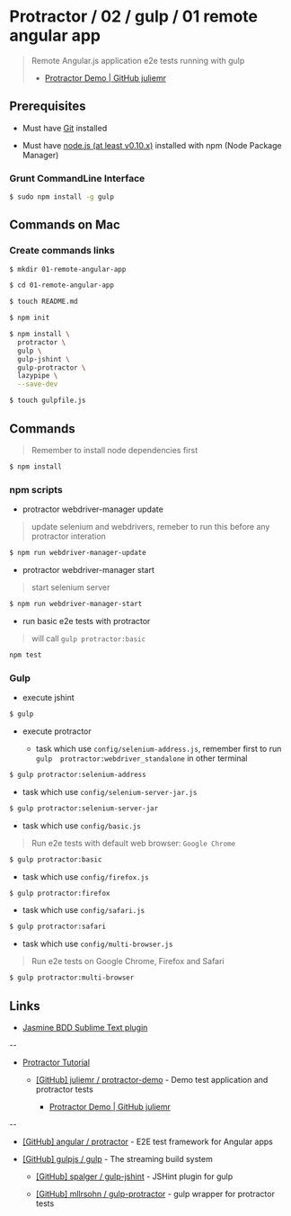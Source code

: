 # Protractor / 02 / gulp / 01 remote angular app

> Remote Angular.js application e2e tests running with gulp
>
> * [Protractor Demo | GitHub juliemr](https://juliemr.github.io/protractor-demo/)
>


## Prerequisites

* Must have [Git](http://git-scm.com/) installed

* Must have [node.js (at least v0.10.x)](http://nodejs.org/) installed with npm (Node Package Manager)

### Grunt CommandLine Interface

```bash
$ sudo npm install -g gulp
```

## Commands on Mac

### Create commands links

```bash
$ mkdir 01-remote-angular-app

$ cd 01-remote-angular-app

$ touch README.md

$ npm init

$ npm install \
  protractor \
  gulp \
  gulp-jshint \
  gulp-protractor \
  lazypipe \
  --save-dev

$ touch gulpfile.js
```

## Commands

> Remember to install node dependencies first

```bash
$ npm install
```

### npm scripts

* protractor webdriver-manager update

> update selenium and webdrivers, remeber to run this before any protractor interation

```bash
$ npm run webdriver-manager-update
```

* protractor webdriver-manager start

> start selenium server

```bash
$ npm run webdriver-manager-start
```

* run basic e2e tests with protractor

> will call `gulp protractor:basic`

```bash
npm test
```

### Gulp

* execute jshint

```bash
$ gulp
```

* execute protractor

  * task which use `config/selenium-address.js`, remember first to run `gulp  protractor:webdriver_standalone` in other terminal

```bash
$ gulp protractor:selenium-address
```

  * task which use `config/selenium-server-jar.js`

```bash
$ gulp protractor:selenium-server-jar
```

  * task which use `config/basic.js`

> Run e2e tests with default web browser: `Google Chrome`

```bash
$ gulp protractor:basic
```

  * task which use `config/firefox.js`

```bash
$ gulp protractor:firefox
```

  * task which use `config/safari.js`

```bash
$ gulp protractor:safari
```

  * task which use `config/multi-browser.js`

> Run e2e tests on Google Chrome, Firefox and Safari

```bash
$ gulp protractor:multi-browser
```


## Links

* [Jasmine BDD Sublime Text plugin](https://sublime.wbond.net/packages/Jasmine%20BDD)

--

* [Protractor Tutorial](https://angular.github.io/protractor/#/tutorial)

  * [[GitHub] juliemr / protractor-demo](https://github.com/juliemr/protractor-demo) - Demo test application and protractor tests

    * [Protractor Demo | GitHub juliemr](https://juliemr.github.io/protractor-demo/)

--

* [[GitHub] angular / protractor](https://github.com/angular/protractor) - E2E test framework for Angular apps

* [[GitHub] gulpjs / gulp](https://github.com/gulpjs/gulp) - The streaming build system

  * [[GitHub] spalger / gulp-jshint](https://github.com/spalger/gulp-jshint) - JSHint plugin for gulp

  * [[GitHub] mllrsohn / gulp-protractor](https://github.com/mllrsohn/gulp-protractor) - gulp wrapper for protractor tests

